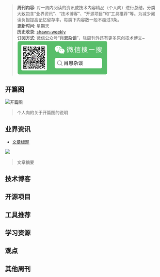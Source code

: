 > **周刊内容**: 对一周内阅读的资讯或技术内容精品（个人向）进行总结，分类大致包含“业界资讯”、“技术博客”、“开源项目”和“工具推荐”等。为减少阅读负担提高记忆留存率，每类下内容数一般不超过3条。<br>
> **更新时间**: 星期天<br>
> **历史收录**: [shawn-weekly](https://github.com/Xiaoxie1994/shawn-weekly) <br>
> **订阅方式**: 微信公众号“**肖恩杂谈**”，除周刊外还有更多原创技术博文~<br>
> <img src="../picture/image-1.png" alt="公众号二维码" width="300">

## 开篇图
![开篇图](图片链接)
> 个人向的关于开篇图的说明

## 业界资讯
- [文章标题](文章链接)

<img src="图片链接" width="500">

> 文章摘要

## 技术博客
 
## 开源项目 

## 工具推荐

## 学习资源

## 观点

## 其他周刊
